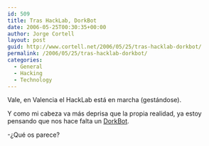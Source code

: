 ```yaml
---
id: 509
title: Tras HackLab, DorkBot
date: 2006-05-25T00:30:35+00:00
author: Jorge Cortell
layout: post
guid: http://www.cortell.net/2006/05/25/tras-hacklab-dorkbot/
permalink: /2006/05/25/tras-hacklab-dorkbot/
categories:
  - General
  - Hacking
  - Technology
---
```

Vale, en Valencia el HackLab está en marcha (gestándose).

Y como mi cabeza va más deprisa que la propia realidad, ya estoy pensando que nos hace falta un <a target="_blank" title="Start a Dorkbot" href="http://dorkbot.org/startadorkbot/">DorkBot</a>.

-¿Qué os parece?